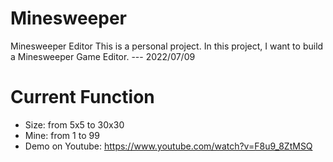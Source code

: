 # Minesweeper
 Minesweeper Editor
This is a personal project. In this project, I want to build a Minesweeper Game Editor. --- 2022/07/09
# Current Function
* Size: from 5x5 to 30x30
* Mine: from 1 to 99
* Demo on Youtube: https://www.youtube.com/watch?v=F8u9_8ZtMSQ
